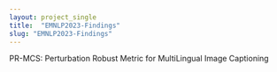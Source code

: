 ```yaml
---
layout: project_single
title:  "EMNLP2023-Findings"
slug: "EMNLP2023-Findings"
---
```

PR-MCS: Perturbation Robust Metric for MultiLingual Image Captioning
